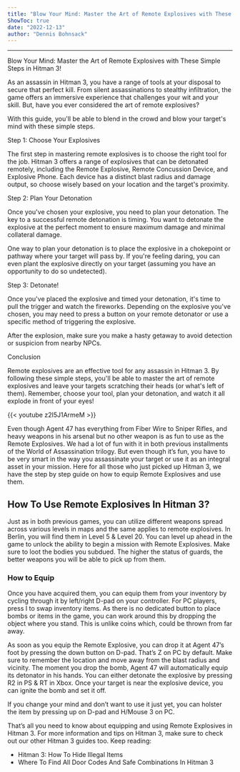 ```yaml
---
title: "Blow Your Mind: Master the Art of Remote Explosives with These Simple Steps in Hitman 3!"
ShowToc: true 
date: "2022-12-13"
author: "Dennis Bohnsack"
---
```

*****
Blow Your Mind: Master the Art of Remote Explosives with These Simple Steps in Hitman 3!

As an assassin in Hitman 3, you have a range of tools at your disposal to secure that perfect kill. From silent assassinations to stealthy infiltration, the game offers an immersive experience that challenges your wit and your skill. But, have you ever considered the art of remote explosives?

With this guide, you'll be able to blend in the crowd and blow your target's mind with these simple steps.

Step 1: Choose Your Explosives

The first step in mastering remote explosives is to choose the right tool for the job. Hitman 3 offers a range of explosives that can be detonated remotely, including the Remote Explosive, Remote Concussion Device, and Explosive Phone. Each device has a distinct blast radius and damage output, so choose wisely based on your location and the target's proximity.

Step 2: Plan Your Detonation

Once you've chosen your explosive, you need to plan your detonation. The key to a successful remote detonation is timing. You want to detonate the explosive at the perfect moment to ensure maximum damage and minimal collateral damage.

One way to plan your detonation is to place the explosive in a chokepoint or pathway where your target will pass by. If you're feeling daring, you can even plant the explosive directly on your target (assuming you have an opportunity to do so undetected).

Step 3: Detonate!

Once you've placed the explosive and timed your detonation, it's time to pull the trigger and watch the fireworks. Depending on the explosive you've chosen, you may need to press a button on your remote detonator or use a specific method of triggering the explosive.

After the explosion, make sure you make a hasty getaway to avoid detection or suspicion from nearby NPCs.

Conclusion

Remote explosives are an effective tool for any assassin in Hitman 3. By following these simple steps, you'll be able to master the art of remote explosives and leave your targets scratching their heads (or what's left of them). Remember, choose your tool, plan your detonation, and watch it all explode in front of your eyes!

{{< youtube z2I5J1ArmeM >}} 



Even though Agent 47 has everything from Fiber Wire to Sniper Rifles, and heavy weapons in his arsenal but no other weapon is as fun to use as the Remote Explosives. We had a lot of fun with it in both previous installments of the World of Assassination trilogy. But even though it’s fun, you have to be very smart in the way you assassinate your target or use it as an integral asset in your mission. Here for all those who just picked up Hitman 3, we have the step by step guide on how to equip Remote Explosives and use them.
 
## How To Use Remote Explosives In Hitman 3?
 
Just as in both previous games, you can utilize different weapons spread across various levels in maps and the same applies to remote explosives. In Berlin, you will find them in Level 5 & Level 20. You can level up ahead in the game to unlock the ability to begin a mission with Remote Explosives. Make sure to loot the bodies you subdued. The higher the status of guards, the better weapons you will be able to pick up from them.
 
### How to Equip
 
Once you have acquired them, you can equip them from your inventory by cycling through it by left/right D-pad on your controller. For PC players, press I to swap inventory items. As there is no dedicated button to place bombs or items in the game, you can work around this by dropping the object where you stand. This is unlike coins which, could be thrown from far away.
 
As soon as you equip the Remote Explosive, you can drop it at Agent 47’s foot by pressing the down button on D-pad. That’s Z on PC by default. Make sure to remember the location and move away from the blast radius and vicinity. The moment you drop the bomb, Agent 47 will automatically equip its detonator in his hands. You can either detonate the explosive by pressing R2 in PS & RT in Xbox. Once your target is near the explosive device, you can ignite the bomb and set it off.
 
If you change your mind and don’t want to use it just yet, you can holster the item by pressing up on D-pad and H/Mouse 3 on PC.
 
That’s all you need to know about equipping and using Remote Explosives in Hitman 3. For more information and tips on Hitman 3, make sure to check out our other Hitman 3 guides too. Keep reading:
 
- Hitman 3: How To Hide Illegal Items
 - Where To Find All Door Codes And Safe Combinations In Hitman 3





